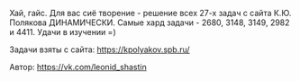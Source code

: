 Хай, гайс. Для вас сиё творение - решение всех 27-х задач с сайта К.Ю. Полякова ДИНАМИЧЕСКИ. Самые хард задачи - 2680, 3148, 3149, 2982 и 4411. Удачи в изучении =)

Задачи взяты с сайта: https://kpolyakov.spb.ru/

Автор: https://vk.com/leonid_shastin
